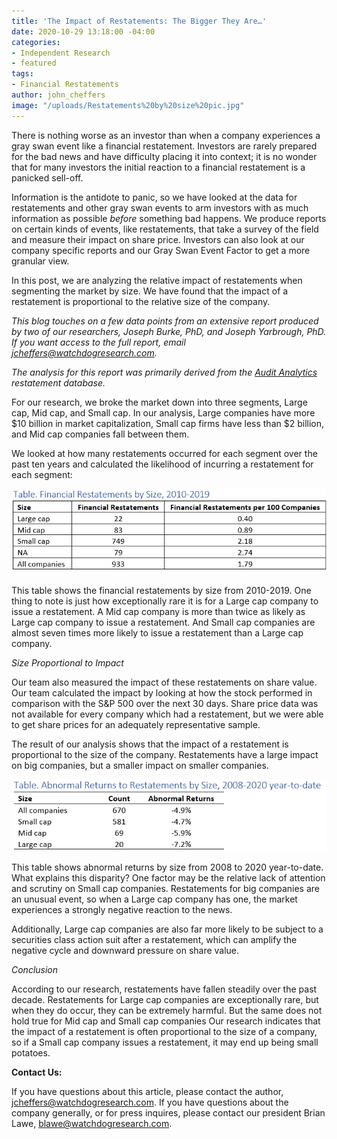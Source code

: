```yaml
---
title: 'The Impact of Restatements: The Bigger They Are…'
date: 2020-10-29 13:18:00 -04:00
categories:
- Independent Research
- featured
tags:
- Financial Restatements
author: john_cheffers
image: "/uploads/Restatements%20by%20size%20pic.jpg"
---
```


There is nothing worse as an investor than when a company experiences a gray swan event like a financial restatement. Investors are rarely prepared for the bad news and have difficulty placing it into context; it is no wonder that for many investors the initial reaction to a financial restatement is a panicked sell-off.

Information is the antidote to panic, so we have looked at the data for restatements and other gray swan events to arm investors with as much information as possible *before* something bad happens. We produce reports on certain kinds of events, like restatements, that take a survey of the field and measure their impact on share price. Investors can also look at our company specific reports and our Gray Swan Event Factor to get a more granular view.

In this post, we are analyzing the relative impact of restatements when segmenting the market by size. We have found that the impact of a restatement is proportional to the relative size of the company.

*This blog touches on a few data points from an extensive report produced by two of our researchers, Joseph Burke, PhD, and Joseph Yarbrough, PhD. If you want access to the full report, email jcheffers@watchdogresearch.com.*

*The analysis for this report was primarily derived from the [Audit Analytics](https://www.auditanalytics.com/) restatement database.*

For our research, we broke the market down into three segments, Large cap, Mid cap, and Small cap. In our analysis, Large companies have more $10 billion in market capitalization, Small cap firms have less than $2 billion, and Mid cap companies fall between them.

We looked at how many restatements occurred for each segment over the past ten years and calculated the likelihood of incurring a restatement for each segment:

![Restatements by size.png](/uploads/Restatements%20by%20size.png)

This table shows the financial restatements by size from 2010-2019. One thing to note is just how exceptionally rare it is for a Large cap company to issue a restatement. A Mid cap company is more than twice as likely as Large cap company to issue a restatement. And Small cap companies are almost seven times more likely to issue a restatement than a Large cap company.

*Size Proportional to Impact*

Our team also measured the impact of these restatements on share value. Our team calculated the impact by looking at how the stock performed in comparison with the S&P 500 over the next 30 days. Share price data was not available for every company which had a restatement, but we were able to get share prices for an adequately representative sample.

The result of our analysis shows that the impact of a restatement is proportional to the size of the company. Restatements have a large impact on big companies, but a smaller impact on smaller companies.

![Restatements abnormal returns.png](/uploads/Restatements%20abnormal%20returns.png)

This table shows abnormal returns by size from 2008 to 2020 year-to-date. What explains this disparity? One factor may be the relative lack of attention and scrutiny on Small cap companies. Restatements for big companies are an unusual event, so when a Large cap company has one, the market experiences a strongly negative reaction to the news.

Additionally, Large cap companies are also far more likely to be subject to a securities class action suit after a restatement, which can amplify the negative cycle and downward pressure on share value.

*Conclusion*

According to our research, restatements have fallen steadily over the past decade. Restatements for Large cap companies are exceptionally rare, but when they do occur, they can be extremely harmful. But the same does not hold true for Mid cap and Small cap companies Our research indicates that the impact of a restatement is often proportional to the size of a company, so if a Small cap company issues a restatement, it may end up being small potatoes.

**Contact Us:**

If you have questions about this article, please contact the author, [jcheffers@watchdogresearch.com](mailto:jcheffers@watchdogresearch.com).  If you have questions about the company generally, or for press inquires, please contact our president Brian Lawe, blawe@watchdogresearch.com.